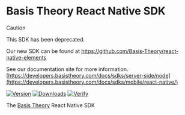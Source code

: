 # Basis Theory React Native SDK


> [!CAUTION]
> This SDK has been deprecated. 
>
> Our new SDK can be found at https://github.com/Basis-Theory/react-native-elements
>
> See our documentation site for more information. [https://developers.basistheory.com/docs/sdks/server-side/node](https://developers.basistheory.com/docs/sdks/mobile/react-native/)


[![Version](https://img.shields.io/npm/v/@basis-theory/basis-theory-react-native.svg)](https://www.npmjs.org/package/@basis-theory/basis-theory-react-native)
[![Downloads](https://img.shields.io/npm/dm/@basis-theory/basis-theory-react-native.svg)](https://www.npmjs.org/package/@basis-theory/basis-theory-react-native)
[![Verify](https://github.com/Basis-Theory/basis-theory-react-native/actions/workflows/release.yml/badge.svg)](https://github.com/Basis-Theory/basis-theory-react-native/actions/workflows/release.yml)

The [Basis Theory](https://basistheory.com/) React Native SDK
